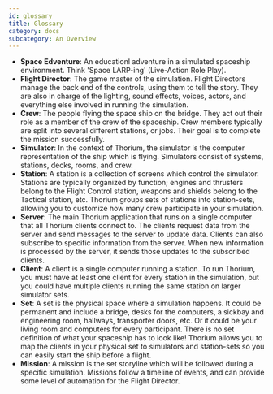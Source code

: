 ```yaml
---
id: glossary
title: Glossary
category: docs
subcategory: An Overview
---
```


- **Space Edventure**: An educationl adventure in a simulated spaceship environment. Think 'Space LARP-ing' (Live-Action Role Play).
- **Flight Director**: The game master of the simulation. Flight Directors manage the back end of the controls, using them to tell the story. They are also in charge of the lighting, sound effects, voices, actors, and everything else involved in running the simulation.
- **Crew**: The people flying the space ship on the bridge. They act out their role as a member of the crew of the spaceship. Crew members typically are split into several different stations, or jobs. Their goal is to complete the mission successfully.
- **Simulator**: In the context of Thorium, the simulator is the computer representation of the ship which is flying. Simulators consist of systems, stations, decks, rooms, and crew.
- **Station**: A station is a collection of screens which control the simulator. Stations are typically organized by function; engines and thrusters belong to the Flight Control station, weapons and shields belong to the Tactical station, etc. Thorium groups sets of stations into station-sets, allowing you to customize how many crew participate in your simulation.
- **Server**: The main Thorium application that runs on a single computer that all Thorium clients connect to. The clients request data from the server and send messages to the server to update data. Clients can also subscribe to specific information from the server. When new information is processed by the server, it sends those updates to the subscribed clients.
- **Client**: A client is a single computer running a station. To run Thorium, you must have at least one client for every station in the simulation, but you could have multiple clients running the same station on larger simulator sets.
- **Set**: A set is the physical space where a simulation happens. It could be permanent and include a bridge, desks for the computers, a sickbay and engineering room, hallways, transporter doors, etc. Or it could be your living room and computers for every participant. There is no set definition of what your spaceship has to look like! Thorium allows you to map the clients in your physical set to simulators and station-sets so you can easily start the ship before a flight.
- **Mission**: A mission is the set storyline which will be followed during a specific simulation. Missions follow a timeline of events, and can provide some level of automation for the Flight Director.
